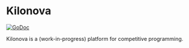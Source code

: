 # Kilonova

[![GoDoc](https://godoc.org/github.com/KiloProjects/Kilonova?status.svg)](https://godoc.org/github.com/KiloProjects/Kilonova)

Kilonova is a (work-in-progress) platform for competitive programming.

